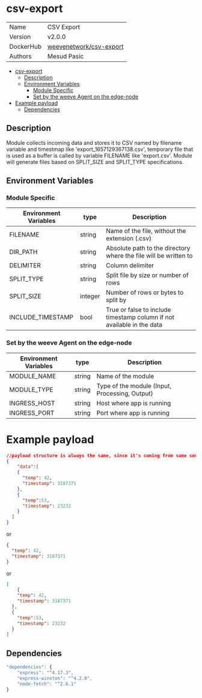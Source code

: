 # csv-export

|           |                                                                             |
| --------- | --------------------------------------------------------------------------- |
| Name      | CSV Export                                                                  |
| Version   | v2.0.0                                                                      |
| DockerHub | [weevenetwork/csv-export](https://hub.docker.com/r/weevenetwork/csv-export) |
| Authors   | Mesud Pasic                                                                 |

- [csv-export](#csv-export)
  - [Description](#description)
  - [Environment Variables](#environment-variables)
    - [Module Specific](#module-specific)
    - [Set by the weeve Agent on the edge-node](#set-by-the-weeve-agent-on-the-edge-node)
- [Example payload](#example-payload)
  - [Dependencies](#dependencies)

## Description

Module collects incoming data and stores it to CSV named by filename variable and timestmap like 'export_1657129367138.csv', temporary file that is used as a buffer is called by variable FILENAME like 'export.csv'. Module will generate files based on SPLIT_SIZE and SPLIT_TYPE specifications.

## Environment Variables

### Module Specific

| Environment Variables | type    | Description                                                            |
| --------------------- | ------- | ---------------------------------------------------------------------- |
| FILENAME              | string  | Name of the file, without the extension (.csv)                         |
| DIR_PATH              | string  | Absolute path to the directory where the file will be written to       |
| DELIMITER             | string  | Column delimiter                                                       |
| SPLIT_TYPE            | string  | Split file by size or number of rows                                   |
| SPLIT_SIZE            | integer | Number of rows or bytes to split by                                    |
| INCLUDE_TIMESTAMP     | bool    | True or false to include timestamp column if not available in the data |

### Set by the weeve Agent on the edge-node

| Environment Variables | type   | Description                                    |
| --------------------- | ------ | ---------------------------------------------- |
| MODULE_NAME           | string | Name of the module                             |
| MODULE_TYPE           | string | Type of the module (Input, Processing, Output) |
| INGRESS_HOST          | string | Host where app is running                      |
| INGRESS_PORT          | string | Port where app is running                      |

# Example payload

```json
//payload structure is always the same, since it's coming from same source
{
	"data":[
    {
      "temp": 42,
      "timestamp": 3187371
    },
    {
      "temp":53,
      "timestamp": 23232
    }
  ]
}
```

or

```json
{
  "temp": 42,
  "timestamp": 3187371
}
```

or

```json
[
	{
    "temp": 42,
    "timestamp": 3187371
  },
  {
    "temp":53,
    "timestamp": 23232
  }
]
```

## Dependencies

```js
"dependencies": {
    "express": "^4.17.3",
    "express-winston": "^4.2.0",
    "node-fetch": "^2.6.1"
}
```
